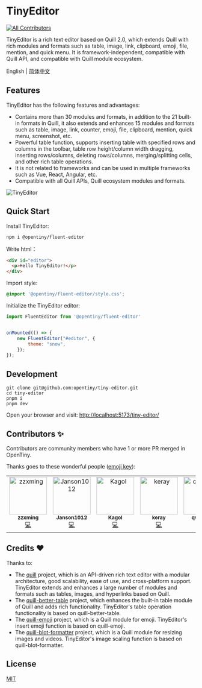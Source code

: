 # TinyEditor

<!-- ALL-CONTRIBUTORS-BADGE:START - Do not remove or modify this section -->

[![All Contributors](https://img.shields.io/badge/all_contributors-6-orange.svg?style=flat-square)](#contributors-)

<!-- ALL-CONTRIBUTORS-BADGE:END -->

TinyEditor is a rich text editor based on Quill 2.0, which extends Quill with rich modules and formats such as table, image, link, clipboard, emoji, file, mention, and quick menu. It is framework-independent, compatible with Quill API, and compatible with Quill module ecosystem.

English | [简体中文](README.zh-CN.md)

## Features

TinyEditor has the following features and advantages:

- Contains more than 30 modules and formats, in addition to the 21 built-in formats in Quill, it also extends and enhances 15 modules and formats such as table, image, link, counter, emoji, file, clipboard, mention, quick menu, screenshot, etc.
- Powerful table function, supports inserting table with specified rows and columns in the toolbar, table row height/column width dragging, inserting rows/columns, deleting rows/columns, merging/splitting cells, and other rich table operations.
- It is not related to frameworks and can be used in multiple frameworks such as Vue, React, Angular, etc.
- Compatible with all Quill APIs, Quill ecosystem modules and formats.

![TinyEditor](fluent-editor.png)

## Quick Start

Install TinyEditor:

```shell
npm i @opentiny/fluent-editor
```

Write html：

```html
<div id="editor">
  <p>Hello TinyEditor!</p>
</div>
```

Import style:

```css
@import '@opentiny/fluent-editor/style.css';
```

Initialize the TinyEditor editor:

```javascript
import FluentEditor from '@opentiny/fluent-editor'


onMounted(() => {
	new FluentEditor("#editor", {
		theme: "snow",
	});
});
```

## Development

```shell
git clone git@github.com:opentiny/tiny-editor.git
cd tiny-editor
pnpm i
pnpm dev
```

Open your browser and visit: [http://localhost:5173/tiny-editor/](http://localhost:5173/tiny-editor/)

## Contributors ✨

Contributors are community members who have 1 or more PR merged in OpenTiny.

Thanks goes to these wonderful people ([emoji key](https://allcontributors.org/docs/en/emoji-key)):

<!-- ALL-CONTRIBUTORS-LIST:START - Do not remove or modify this section -->
<!-- prettier-ignore-start -->
<!-- markdownlint-disable -->
<table>
  <tbody>
    <tr>
      <td align="center" valign="top" width="14.28%"><a href="https://github.com/zzxming"><img src="https://avatars.githubusercontent.com/u/74341337?v=4?s=100" width="100px;" alt="zzxming"/><br /><sub><b>zzxming</b></sub></a><br /><a href="https://github.com/opentiny/tiny-editor/commits?author=zzxming" title="Code">💻</a></td>
      <td align="center" valign="top" width="14.28%"><a href="https://github.com/Janson1012"><img src="https://avatars.githubusercontent.com/u/60996238?v=4?s=100" width="100px;" alt="Janson1012"/><br /><sub><b>Janson1012</b></sub></a><br /><a href="https://github.com/opentiny/tiny-editor/commits?author=Janson1012" title="Code">💻</a></td>
      <td align="center" valign="top" width="14.28%"><a href="https://kagol.github.io/blogs"><img src="https://avatars.githubusercontent.com/u/9566362?v=4?s=100" width="100px;" alt="Kagol"/><br /><sub><b>Kagol</b></sub></a><br /><a href="https://github.com/opentiny/tiny-editor/commits?author=kagol" title="Code">💻</a></td>
      <td align="center" valign="top" width="14.28%"><a href="https://github.com/kiss-keray"><img src="https://avatars.githubusercontent.com/u/24504763?v=4?s=100" width="100px;" alt="keray"/><br /><sub><b>keray</b></sub></a><br /><a href="https://github.com/opentiny/tiny-editor/commits?author=kiss-keray" title="Code">💻</a></td>
      <td align="center" valign="top" width="14.28%"><a href="https://github.com/qwangry"><img src="https://avatars.githubusercontent.com/u/58112936?v=4?s=100" width="100px;" alt="qwangry"/><br /><sub><b>qwangry</b></sub></a><br /><a href="https://github.com/opentiny/tiny-editor/commits?author=qwangry" title="Code">💻</a></td>
      <td align="center" valign="top" width="14.28%"><a href="https://github.com/jany55555"><img src="https://avatars.githubusercontent.com/u/173228510?v=4?s=100" width="100px;" alt="jany55555"/><br /><sub><b>jany55555</b></sub></a><br /><a href="https://github.com/opentiny/tiny-editor/commits?author=jany55555" title="Code">💻</a></td>
    </tr>
  </tbody>
</table>

<!-- markdownlint-restore -->
<!-- prettier-ignore-end -->

<!-- ALL-CONTRIBUTORS-LIST:END -->

## Credits ❤️

Thanks to:

- The [quill](https://github.com/slab/quill) project, which is an API-driven rich text editor with a modular architecture, good scalability, ease of use, and cross-platform support. TinyEditor extends and enhances a large number of modules and formats such as tables, images, and hyperlinks based on Quill.
- The [quill-better-table](https://github.com/soccerloway/quill-better-table) project, which enhances the built-in table module of Quill and adds rich functionality. TinyEditor's table operation functionality is based on quill-better-table.
- The [quill-emoji](https://github.com/contentco/quill-emoji) project, which is a Quill module for emoji. TinyEditor's insert emoji function is based on quill-emoji.
- The [quill-blot-formatter](https://github.com/Fandom-OSS/quill-blot-formatter) project, which is a Quill module for resizing images and videos. TinyEditor's image scaling function is based on quill-blot-formatter.

## License

[MIT](LICENSE)
